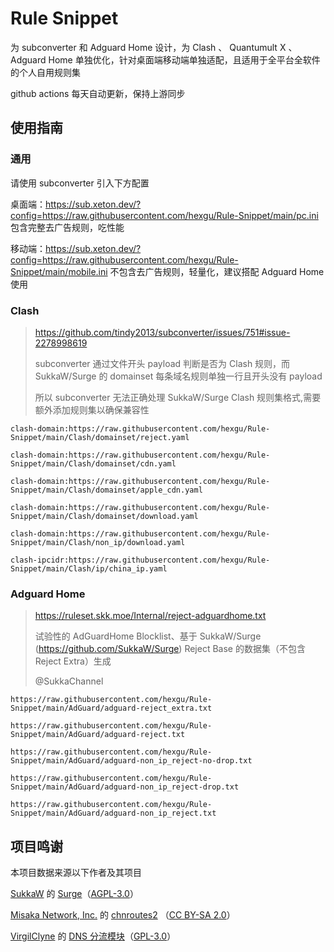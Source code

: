 # Rule Snippet

为 subconverter 和 Adguard Home 设计，为 Clash 、 Quantumult X 、 Adguard Home 单独优化，针对桌面端移动端单独适配，且适用于全平台全软件的个人自用规则集

github actions 每天自动更新，保持上游同步

## 使用指南

### 通用

请使用 subconverter 引入下方配置

桌面端：https://sub.xeton.dev/?config=https://raw.githubusercontent.com/hexgu/Rule-Snippet/main/pc.ini 包含完整去广告规则，吃性能

移动端：https://sub.xeton.dev/?config=https://raw.githubusercontent.com/hexgu/Rule-Snippet/main/mobile.ini
不包含去广告规则，轻量化，建议搭配 Adguard Home 使用

### Clash

> https://github.com/tindy2013/subconverter/issues/751#issue-2278998619
>
> subconverter 通过文件开头 payload 判断是否为 Clash 规则，而 SukkaW/Surge 的 domainset 每条域名规则单独一行且开头没有
> payload
>
>所以 subconverter 无法正确处理 SukkaW/Surge Clash 规则集格式,需要额外添加规则集以确保兼容性
>

~~~
clash-domain:https://raw.githubusercontent.com/hexgu/Rule-Snippet/main/Clash/domainset/reject.yaml

clash-domain:https://raw.githubusercontent.com/hexgu/Rule-Snippet/main/Clash/domainset/cdn.yaml

clash-domain:https://raw.githubusercontent.com/hexgu/Rule-Snippet/main/Clash/domainset/apple_cdn.yaml

clash-domain:https://raw.githubusercontent.com/hexgu/Rule-Snippet/main/Clash/domainset/download.yaml

clash-domain:https://raw.githubusercontent.com/hexgu/Rule-Snippet/main/Clash/non_ip/download.yaml

clash-ipcidr:https://raw.githubusercontent.com/hexgu/Rule-Snippet/main/Clash/ip/china_ip.yaml
~~~
### Adguard Home
> https://ruleset.skk.moe/Internal/reject-adguardhome.txt
> 
> 试验性的 AdGuardHome Blocklist、基于 SukkaW/Surge (https://github.com/SukkaW/Surge) Reject Base 的数据集（不包含 Reject Extra）生成
> 
> @SukkaChannel
~~~
https://raw.githubusercontent.com/hexgu/Rule-Snippet/main/AdGuard/adguard-reject_extra.txt

https://raw.githubusercontent.com/hexgu/Rule-Snippet/main/AdGuard/adguard-reject.txt

https://raw.githubusercontent.com/hexgu/Rule-Snippet/main/AdGuard/adguard-non_ip_reject-no-drop.txt

https://raw.githubusercontent.com/hexgu/Rule-Snippet/main/AdGuard/adguard-non_ip_reject-drop.txt

https://raw.githubusercontent.com/hexgu/Rule-Snippet/main/AdGuard/adguard-non_ip_reject.txt
~~~
## 项目鸣谢

本项目数据来源以下作者及其项目

[SukkaW](https://github.com/SukkaW)
的 [Surge](https://github.com/SukkaW/Surge)（[AGPL-3.0](https://github.com/SukkaW/Surge/blob/master/LICENSE)）

[Misaka Network, Inc.](https://github.com/misakaio)
的 [chnroutes2](https://github.com/misakaio/chnroutes2) （[CC BY-SA 2.0](https://creativecommons.org/licenses/by-sa/2.0/)）

[VirgilClyne](https://github.com/VirgilClyne/GetSomeFries)
的 [DNS 分流模块](https://github.com/VirgilClyne/GetSomeFries/wiki/%F0%9F%8C%90-DNS)（[GPL-3.0](https://github.com/VirgilClyne/GetSomeFries#GPL-3.0-1-ov-file)）

